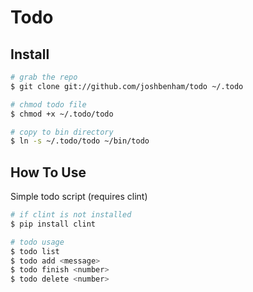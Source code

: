 Todo
====


Install
-------

```sh
# grab the repo
$ git clone git://github.com/joshbenham/todo ~/.todo

# chmod todo file
$ chmod +x ~/.todo/todo

# copy to bin directory
$ ln -s ~/.todo/todo ~/bin/todo
```


How To Use
----------

Simple todo script (requires clint)

```sh
# if clint is not installed
$ pip install clint

# todo usage
$ todo list
$ todo add <message>
$ todo finish <number>
$ todo delete <number>
```
